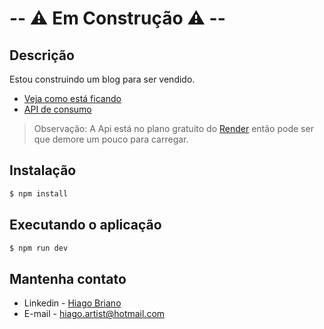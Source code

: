 # -- ⚠️ Em Construção ⚠️ --

## Descrição

Estou construindo um blog para ser vendido.

- [Veja como está ficando](https://app-blog-red.vercel.app/)
- [API de consumo](https://github.com/HiagoBriano/Api-Blog)

> Observação: A Api está no plano gratuito do [Render](https://render.com/) então pode ser que demore um pouco para carregar.

## Instalação

```bash
$ npm install
```

## Executando o aplicação

```bash
$ npm run dev
```

## Mantenha contato

- Linkedin - [Hiago Briano](https://www.linkedin.com/in/hiago-briano/)
- E-mail - [hiago.artist@hotmail.com](mailto:hiago.artist@hotmail.com)
